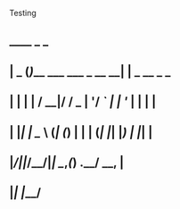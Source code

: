 Testing
## ____  _                       _               
## |  _ \(_)___  ___ ___  _ __ __| |  _ __  _   _ 
## | | | | / __|/ __/ _ \| '__/ _` | | '_ \| | | |
## | |_| | \__ \ (_| (_) | | | (_| |_| |_) | |_| |
## |____/|_|___/\___\___/|_|  \__,_(_) .__/ \__, |
##                                   |_|    |___/ 
